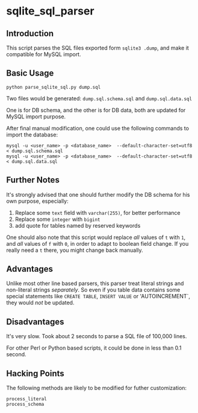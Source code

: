 # sqlite\_sql\_parser


## Introduction
This script parses the SQL files exported form `sqlite3 .dump`, and make it compatible for MySQL import.


## Basic Usage

    python parse_sqlite_sql.py dump.sql

Two files would be generated: `dump.sql.schema.sql` and `dump.sql.data.sql`

One is for DB schema, and the other is for DB data, both are updated for MySQL import purpose.

After final manual modification, one could use the following commands to import the database:

    mysql -u <user_name> -p <database_name>  --default-character-set=utf8 < dump.sql.schema.sql
    mysql -u <user_name> -p <database_name>  --default-character-set=utf8 < dump.sql.data.sql


## Further Notes

It's strongly advised that one should further modify the DB schema for his own purpose, especially:

1. Replace some `text` field with `varchar(255)`, for better performance 
2. Replace some `integer` with  `bigint`
3. add quote for tables named by reserved keywords

One should also note that this script would replace _all_ values of `t` with `1`, and _all_ values of `f` with `0`, in order to adapt to boolean field change. If you really need a `t` there, you might change back manually.



## Advantages
Unlike most other line based parsers, this parser treat literal strings and non-literal strings _separately_. So even if you table data contains some special statements like `CREATE TABLE`, `INSERT VALUE` or 'AUTOINCREMENT`, they would _not_ be updated. 

## Disadvantages
It's very slow. Took about 2 seconds to parse a SQL file of 100,000 lines.

For other Perl or Python based scripts, it could be done in less than 0.1 second.

## Hacking Points
The following methods are likely to be modified for futher customization:

    process_literal
    process_schema


